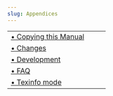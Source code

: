 ```yaml
---
slug: Appendices
---
```


|                                              |    |    |
| :------------------------------------------- | -- | :- |
| [• Copying this Manual](Copying-this-Manual) |    |    |
| [• Changes](Changes)                         |    |    |
| [• Development](Development)                 |    |    |
| [• FAQ](FAQ)                                 |    |    |
| [• Texinfo mode](Texinfo-mode)               |    |    |
